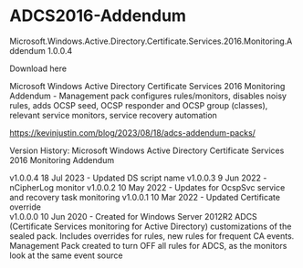 # ADCS2016-Addendum
Microsoft.Windows.Active.Directory.Certificate.Services.2016.Monitoring.Addendum 1.0.0.4

Download here

Microsoft Windows Active Directory Certificate Services 2016 Monitoring Addendum - Management pack configures rules/monitors, disables noisy rules, adds OCSP seed, OCSP responder and OCSP group (classes), relevant service monitors, service recovery automation

https://kevinjustin.com/blog/2023/08/18/adcs-addendum-packs/

Version History:
Microsoft Windows Active Directory Certificate Services 2016 Monitoring Addendum

v1.0.0.4  18 Jul 2023 - Updated DS script name
v1.0.0.3   9 Jun 2022 - nCipherLog monitor
v1.0.0.2  10 May 2022 - Updates for OcspSvc service and recovery task monitoring
v1.0.0.1  10 Mar 2022 - Updated Certificate override		  
v1.0.0.0  10 Jun 2020 - Created for Windows Server 2012R2 ADCS (Certificate Services monitoring for Active Directory) customizations of the sealed pack.  Includes overrides for rules, new rules for frequent CA events.  Management Pack created to turn OFF all rules for ADCS, as the monitors look at the same event source
